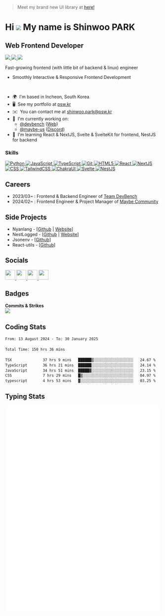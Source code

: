 > Meet my brand new UI library at [here!](https://ui.psw.kr)
 
# Hi ![](https://user-images.githubusercontent.com/18350557/176309783-0785949b-9127-417c-8b55-ab5a4333674e.gif) My name is Shinwoo PARK
  
## Web Frontend Developer 
 
<a href="https://wakapi.dev">
 <img src="https://wakapi.dev/api/badge/pswkr/interval:today?label=today" />
</a>
<a href="https://wakapi.dev">
 <img src="https://wakapi.dev/api/badge/pswkr/pswkr/interval:30_days?label=last%2030d" />
</a>
<a href="https://wakapi.dev">
 <img src="https://img.shields.io/endpoint?url=https://wakapi.dev/api/compat/shields/v1/pswkr/interval:all_time&label=All%20time&color=blue" />
</a>
<br/>

Fast-growing frontend (with little bit of backend & linux) engineer
 
* Smoothly Interactive & Responsive Frontend Development

<br />

*   🌍  I'm based in Incheon, South Korea
*   🖥️  See my portfolio at [psw.kr](https://psw.kr)
*   ✉️  You can contact me at [shinwoo.park@psw.kr](mailto:shinwoo.park@psw.kr)
*   🚀  I'm currently working on:
    * [@devbench](https://github.com/hk4dev) ([Web](https://devbench.kr))
    * [@maybe-us](https://github.com/maybe-us) ([Discord](https://discord.com/invite/maybe))
*   🧠  I'm learning React & NextJS, Svelte & SvelteKit for frontend, NestJS for backend

### Skills
<p align="left">
  <a href="https://www.python.org/" target="_blank" rel="noreferrer">
    <img src="https://raw.githubusercontent.com/danielcranney/readme-generator/main/public/icons/skills/python-colored.svg" width="36" height="36" alt="Python" />
  </a>
  <a href="" target="_blank" rel="noreferrer">
    <img src="https://raw.githubusercontent.com/danielcranney/readme-generator/main/public/icons/skills/javascript-colored.svg" width="36" height="36" alt="JavaScript" />
  </a>
  <a href="" target="_blank" rel="noreferrer">
    <img src="https://raw.githubusercontent.com/danielcranney/readme-generator/main/public/icons/skills/typescript-colored.svg" width="36" height="36" alt="TypeScript" />
  </a>
  <a href="" target="_blank" rel="noreferrer">
    <img src="https://raw.githubusercontent.com/danielcranney/readme-generator/main/public/icons/skills/git-colored.svg" width="36" height="36" alt="Git" />
  </a>
  <a href="" target="_blank" rel="noreferrer">
    <img src="https://raw.githubusercontent.com/danielcranney/readme-generator/main/public/icons/skills/html5-colored.svg" width="36" height="36" alt="HTML5" />
  </a>
  <a href="" target="_blank" rel="noreferrer">
    <img src="https://raw.githubusercontent.com/danielcranney/readme-generator/main/public/icons/skills/react-colored.svg" width="36" height="36" alt="React" />
  </a>
  <a href="" target="_blank" rel="noreferrer">
    <img src="https://raw.githubusercontent.com/danielcranney/readme-generator/main/public/icons/skills/nextjs-colored-dark.svg" width="36" height="36" alt="NextJS" />
  </a>
  <a href="" target="_blank" rel="noreferrer">
    <img src="https://raw.githubusercontent.com/danielcranney/readme-generator/main/public/icons/skills/css3-colored.svg" width="36" height="36" alt="CSS" />
  </a>
  <a href="" target="_blank" rel="noreferrer">
    <img src="https://raw.githubusercontent.com/danielcranney/readme-generator/main/public/icons/skills/tailwindcss-colored.svg" width="36" height="36" alt="TailwindCSS" />
  </a>
  <a href="" target="_blank" rel="noreferrer">
    <img src="https://raw.githubusercontent.com/danielcranney/readme-generator/main/public/icons/skills/chakra-colored.svg" width="36" height="36" alt="ChakraUI" />
  </a>
  <a href="" target="_blank" rel="noreferrer">
    <img src="https://raw.githubusercontent.com/danielcranney/readme-generator/main/public/icons/skills/svelte-colored.svg" width="36" height="36" alt="Svelte" />
  </a>
  <a href="" target="_blank" rel="noreferrer">
    <img src="https://raw.githubusercontent.com/danielcranney/readme-generator/main/public/icons/skills/nestjs-colored.svg" width="36" height="36" alt="NestJS" />
  </a>
</p>

## Careers

- 2023/03~ : Frontend & Backend Engineer of [Team DevBench](https://devbench.kr)
- 2024/02~ : Frontend Engineer & Project Manager of [Maybe Community](https://maybe.or.kr)

## Side Projects

* Nyanlang - [[Github](https://github.com/nyanlang) | [Website](https://nyanlang.org)]
* NestLogged - [[Github](https://github.com/worplo/nestlogged) | [Website](https://nestlogged.worplo.com)]
* Jsonenv - [[Github](https://github.com/worplo/jsonenv)]
* React-utils - [[Github](https://github.com/worplo/react-utils)]

## Socials
           
<p align="left">
  <a href="https://discord.com/users/pswkr" target="_blank" rel="noreferrer">
    <picture>
      <source media="(prefers-color-scheme: dark)" srcset="https://raw.githubusercontent.com/danielcranney/readme-generator/main/public/icons/socials/discord-dark.svg" />
      <source media="(prefers-color-scheme: light)" srcset="https://raw.githubusercontent.com/danielcranney/readme-generator/main/public/icons/socials/discord.svg" />
      <img src="https://raw.githubusercontent.com/danielcranney/readme-generator/main/public/icons/socials/discord.svg" width="32" height="32" />
    </picture>
  </a>
  <a href="https://www.github.com/p-sw" target="_blank" rel="noreferrer">
    <picture>
      <source media="(prefers-color-scheme: dark)" srcset="https://raw.githubusercontent.com/danielcranney/readme-generator/main/public/icons/socials/github-dark.svg" />
      <source media="(prefers-color-scheme: light)" srcset="https://raw.githubusercontent.com/danielcranney/readme-generator/main/public/icons/socials/github.svg" />
      <img src="https://raw.githubusercontent.com/danielcranney/readme-generator/main/public/icons/socials/github.svg" width="32" height="32" />
    </picture>
  </a>
  <a href="https://instagram.com/pswdev" target="_blank" rel="noreferrer">
    <picture>
      <source media="(prefers-color-scheme: dark)" srcset="https://raw.githubusercontent.com/danielcranney/readme-generator/main/public/icons/socials/instagram-dark.svg" />
      <source media="(prefers-color-scheme: light)" srcset="https://raw.githubusercontent.com/danielcranney/readme-generator/main/public/icons/socials/instagram.svg" />
      <img src="https://raw.githubusercontent.com/danielcranney/readme-generator/main/public/icons/socials/instagram.svg" width="32" height="32" />
    </picture>
  </a>
  <a href="https://twitter.com/psw_kr" target="_blank" rel="noreferrer">
    <picture>
      <source media="(prefers-color-scheme: dark)" srcset="https://raw.githubusercontent.com/danielcranney/readme-generator/main/public/icons/socials/twitter-dark.svg" />
      <source media="(prefers-color-scheme: light)" srcset="https://raw.githubusercontent.com/danielcranney/readme-generator/main/public/icons/socials/twitter.svg" />
      <img src="https://raw.githubusercnotent.com/danielcranney/readme-generator/main/public/icons/socials/twitter.svg" width="32" height="32" />
    </picture>
  </a>
</p>

## Badges

<b>Commits & Strikes</b>
<br />
<a href="http://www.github.com/p-sw" align="left">
  <img src="https://github-readme-streak-stats.herokuapp.com/?user=p-sw&stroke=ffffff&background=1c1917&ring=0891b2&fire=0891b2&currStreakNum=ffffff&currStreakLabel=0891b2&sideNums=ffffff&sideLabels=ffffff&dates=ffffff&hide_border=true" />
</a>

## Coding Stats
<!--START_SECTION:waka-->

```txt
From: 13 August 2024 - To: 30 January 2025

Total Time: 150 hrs 36 mins

TSX              37 hrs 9 mins   ██████▒░░░░░░░░░░░░░░░░░░   24.67 %
TypeScript       36 hrs 21 mins  ██████░░░░░░░░░░░░░░░░░░░   24.14 %
JavaScript       34 hrs 51 mins  █████▓░░░░░░░░░░░░░░░░░░░   23.15 %
CSS              7 hrs 29 mins   █▒░░░░░░░░░░░░░░░░░░░░░░░   04.97 %
typescript       4 hrs 53 mins   ▓░░░░░░░░░░░░░░░░░░░░░░░░   03.25 %
```

<!--END_SECTION:waka-->

## Typing Stats

  <a href="https://monkeytype.com/profile/sserve">
   <img src="https://raw.githubusercontent.com/p-sw/p-sw/monkeytype-readme/monkeytype-readme-pb.svg" alt="My Monkeytype personal bests" />
 </a>
